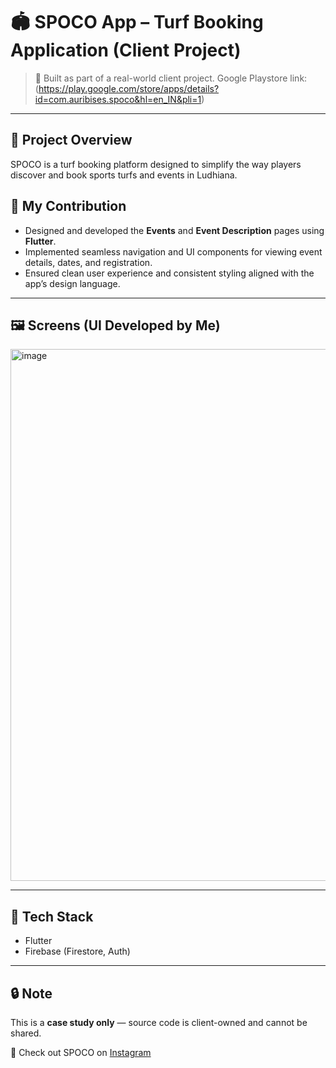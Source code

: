 # 🏟️ SPOCO App – Turf Booking Application (Client Project)

> 📱 Built as part of a real-world client project.
Google Playstore link:(https://play.google.com/store/apps/details?id=com.auribises.spoco&hl=en_IN&pli=1)

---

## 🚀 Project Overview
SPOCO is a turf booking platform designed to simplify the way players discover and book sports turfs and events in Ludhiana.

## 💼 My Contribution
- Designed and developed the **Events** and **Event Description** pages using **Flutter**.
- Implemented seamless navigation and UI components for viewing event details, dates, and registration.
- Ensured clean user experience and consistent styling aligned with the app’s design language.

---

## 🖼️ Screens (UI Developed by Me)
<img width="1603" height="851" alt="image" src="https://github.com/user-attachments/assets/d7ce597b-0f4d-422f-9f4d-92e58c21b2d3" />


---

## 🔧 Tech Stack
- Flutter
- Firebase (Firestore, Auth)

---

## 🔒 Note
This is a **case study only** — source code is client-owned and cannot be shared.

📲 Check out SPOCO on [Instagram](https://www.instagram.com/spoco_app/)
